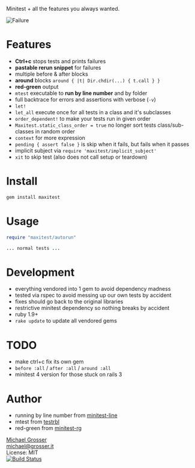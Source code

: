 Minitest + all the features you always wanted.

![Failure](https://dl.dropboxusercontent.com/u/2670385/Web/maxitest-failure.png)

Features
========
 - **Ctrl+c** stops tests and prints failures
 - **pastable rerun snippet** for failures
 - multiple before & after blocks
 - **around** blocks `around { |t| Dir.chdir(...) { t.call } }`
 - **red-green** output
 - `mtest` executable to **run by line number** and by folder
 - full backtrace for errors and assertions with verbose (`-v`)
 - `let!`
 - `let_all` execute once for all tests in a class and it's subclasses
 - `order_dependent!` to make your tests run in given order
 - `Maxitest.static_class_order = true` no longer sort tests class/sub-classes in random order
 - `context` for more expression
 - `pending { assert false }` is skip when it fails, but fails when it passes
 - implicit subject via `require 'maxitest/implicit_subject'`
 - `xit` to skip test (also does not call setup or teardown)

Install
=======

```Bash
gem install maxitest
```

Usage
=====

```Ruby
require "maxitest/autorun"

... normal tests ...
```
Development
===========
 - everything vendored into 1 gem to avoid dependency madness
 - tested via rspec to avoid messing up our own tests by accident
 - fixes should go back to the original libraries
 - restrictive minitest dependency so nothing breaks by accident
 - ruby 1.9+
 - `rake update` to update all vendored gems

TODO
====
 - make ctrl+c fix its own gem
 - `before :all` / `after :all` / `around :all`
 - minitest 4 version for those stuck on rails 3

Author
======
 - running by line number from [minitest-line](https://github.com/judofyr/minitest-line)
 - mtest from [testrbl](https://github.com/grosser/testrbl)
 - red-green from [minitest-rg](https://github.com/blowmage/minitest-rg)

[Michael Grosser](http://grosser.it)<br/>
michael@grosser.it<br/>
License: MIT<br/>
[![Build Status](https://travis-ci.org/grosser/maxitest.png)](https://travis-ci.org/grosser/maxitest)
